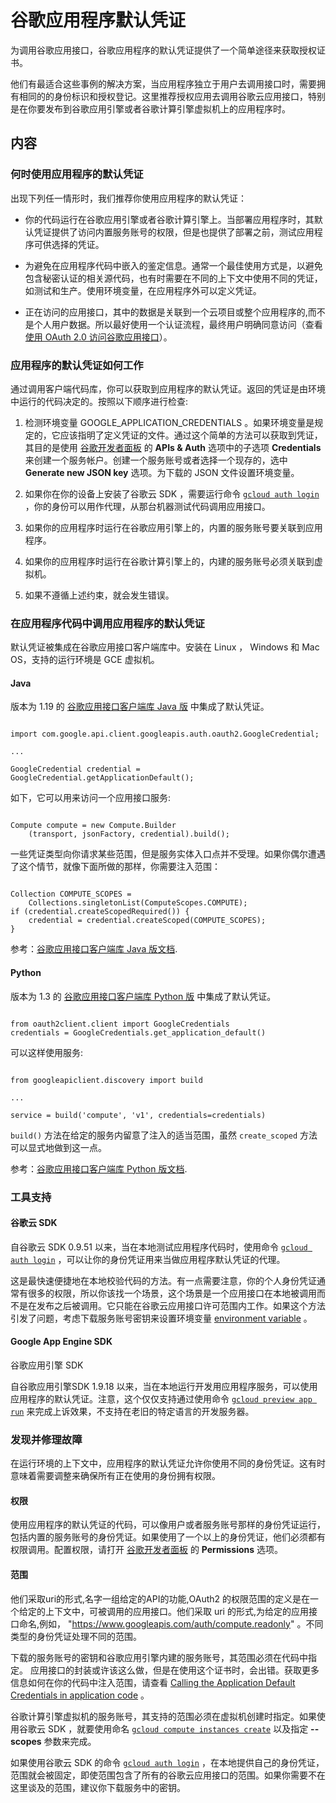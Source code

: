 # 谷歌应用程序默认凭证

为调用谷歌应用接口，谷歌应用程序的默认凭证提供了一个简单途径来获取授权证书。

他们有最适合这些事例的解决方案，当应用程序独立于用户去调用接口时，需要拥有相同的的身份标识和授权登记。这里推荐授权应用去调用谷歌云应用接口，特别是在你要发布到谷歌应用引擎或者谷歌计算引擎虚拟机上的应用程序时。

## 内容

### 何时使用应用程序的默认凭证

出现下列任一情形时，我们推荐你使用应用程序的默认凭证：

* 你的代码运行在谷歌应用引擎或者谷歌计算引擎上。当部署应用程序时，其默认凭证提供了访问内置服务账号的权限，但是也提供了部署之前，测试应用程序可供选择的凭证。

* 为避免在应用程序代码中嵌入的鉴定信息。通常一个最佳使用方式是，以避免包含秘密认证的相关源代码，也有时需要在不同的上下文中使用不同的凭证，如测试和生产。使用环境变量，在应用程序外可以定义凭证。

* 正在访问的应用接口，其中的数据是关联到一个云项目或整个应用程序的,而不是个人用户数据。所以最好使用一个认证流程，最终用户明确同意访问（查看 [使用 OAuth 2.0 访问谷歌应用接口](https://developers.google.com/identity/protocols/OAuth2)）。

### 应用程序的默认凭证如何工作

通过调用客户端代码库，你可以获取到应用程序的默认凭证。返回的凭证是由环境中运行的代码决定的。按照以下顺序进行检查:

1. 检测环境变量 GOOGLE_APPLICATION_CREDENTIALS 。如果环境变量是规定的，它应该指明了定义凭证的文件。通过这个简单的方法可以获取到凭证，其目的是使用 [谷歌开发者面板](https://console.developers.google.com/) 的 **APIs & Auth** 选项中的子选项 **Credentials** 来创建一个服务帐户。创建一个服务账号或者选择一个现存的，选中 **Generate new JSON key** 选项。为下载的 JSON 文件设置环境变量。

2. 如果你在你的设备上安装了谷歌云 SDK ，需要运行命令 [`gcloud auth login`](https://cloud.google.com/sdk/gcloud/reference/auth/login) ，你的身份可以用作代理，从那台机器测试代码调用应用接口。

3. 如果你的应用程序时运行在谷歌应用引擎上的，内置的服务账号要关联到应用程序。

4. 如果你的应用程序时运行在谷歌计算引擎上的，内建的服务账号必须关联到虚拟机。

5. 如果不遵循上述约束，就会发生错误。

### 在应用程序代码中调用应用程序的默认凭证

默认凭证被集成在谷歌应用接口客户端库中。安装在 Linux ， Windows 和 Mac OS，支持的运行环境是 GCE 虚拟机。

#### Java

版本为 1.19 的 [谷歌应用接口客户端库 Java 版](https://developers.google.com/api-client-library/java/) 中集成了默认凭证。

```

import com.google.api.client.googleapis.auth.oauth2.GoogleCredential;

...

GoogleCredential credential = GoogleCredential.getApplicationDefault();

```

如下，它可以用来访问一个应用接口服务:

```

Compute compute = new Compute.Builder
    (transport, jsonFactory, credential).build();

```

一些凭证类型向你请求某些范围，但是服务实体入口点并不受理。如果你偶尔遭遇了这个情节，就像下面所做的那样，你需要注入范围：

```

Collection COMPUTE_SCOPES =
    Collections.singletonList(ComputeScopes.COMPUTE);
if (credential.createScopedRequired()) {
    credential = credential.createScoped(COMPUTE_SCOPES);
}

```

参考：[谷歌应用接口客户端库 Java 版文档](https://developers.google.com/api-client-library/java/google-api-java-client/reference).

#### Python

版本为 1.3 的 [谷歌应用接口客户端库 Python 版](https://developers.google.com/api-client-library/java/) 中集成了默认凭证。

```

from oauth2client.client import GoogleCredentials
credentials = GoogleCredentials.get_application_default()

```

可以这样使用服务:

```

from googleapiclient.discovery import build

...

service = build('compute', 'v1', credentials=credentials)

```

```build()``` 方法在给定的服务内留意了注入的适当范围，虽然 ```create_scoped``` 方法可以显式地做到这一点。

参考：[谷歌应用接口客户端库 Python 版文档](http://google.github.io/oauth2client/source/oauth2client.html#oauth2client.client.GoogleCredentials).

### 工具支持

#### 谷歌云 SDK

自谷歌云 SDK 0.9.51 以来，当在本地测试应用程序代码时，使用命令 [`gcloud auth login`](https://cloud.google.com/sdk/gcloud/reference/auth/login) ，可以让你的身份凭证用来当做应用程序默认凭证的代理。

这是最快速便捷地在本地校验代码的方法。有一点需要注意，你的个人身份凭证通常有很多的权限，所以你该找一个场景，这个场景是一个应用接口在本地被调用而不是在发布之后被调用。它只能在谷歌云应用接口许可范围内工作。如果这个方法引发了问题，考虑下载服务账号密钥来设置环境变量 [environment variable](https://developers.google.com/identity/protocols/application-default-credentials#howtheywork) 。

#### Google App Engine SDK

谷歌应用引擎 SDK

自谷歌应用引擎SDK 1.9.18 以来，当在本地运行开发用应用程序服务，可以使用应用程序的默认凭证。注意，这个仅仅支持通过使用命令 [`gcloud preview app run`](https://cloud.google.com/sdk/gcloud/reference/preview/app/run) 来完成上诉效果，不支持在老旧的特定语言的开发服务器。

### 发现并修理故障

在运行环境的上下文中，应用程序的默认凭证允许你使用不同的身份凭证。这有时意味着需要调整来确保所有正在使用的身份拥有权限。

#### 权限

使用应用程序的默认凭证的代码，可以像用户或者服务账号那样的身份凭证运行，包括内置的服务账号的身份凭证。如果使用了一个以上的身份凭证，他们必须都有权限调用。配置权限，请打开 [谷歌开发者面板](https://console.developers.google.com/) 的 **Permissions** 选项。

#### 范围

他们采取uri的形式,名字一组给定的API的功能,OAuth2 的权限范围的定义是在一个给定的上下文中，可被调用的应用接口。他们采取 uri 的形式,为给定的应用接口命名,例如， "https://www.googleapis.com/auth/compute.readonly" 。不同类型的身份凭证处理不同的范围。

下载的服务账号的密钥和谷歌应用引擎内建的服务账号，其范围必须在代码中指定。 应用接口的封装或许该这么做，但是在使用这个证书时，会出错。获取更多信息如何在你的代码中注入范围，请查看 [Calling the Application Default Credentials in application code](https://developers.google.com/identity/protocols/application-default-credentials#calling) 。

谷歌计算引擎虚拟机的服务账号，其支持的范围必须在虚拟机创建时指定。如果使用谷歌云 SDK ，就要使用命名 [`gcloud compute instances create`](https://cloud.google.com/sdk/gcloud/reference/compute/instances/create) 以及指定 **--scopes** 参数来完成。

如果使用谷歌云 SDK 的命令 [`gcloud auth login`](https://cloud.google.com/sdk/gcloud/reference/auth/login) ，在本地提供自己的身份凭证，范围就会被固定，即使范围包含了所有的谷歌云应用接口的范围。如果你需要不在这里谈及的范围，建议你下载服务中的密钥。
